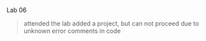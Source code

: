 Lab 06

> attended the lab
>added a project, but can not proceed due to unknown error
>comments in code

